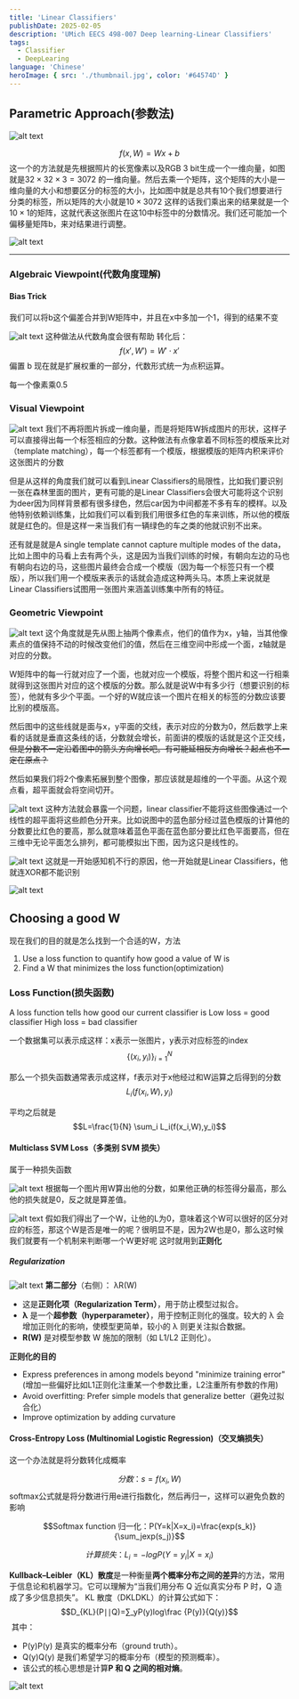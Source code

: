 ```yaml
---
title: 'Linear Classifiers'
publishDate: 2025-02-05
description: 'UMich EECS 498-007 Deep learning-Linear Classifiers'
tags:
  - Classifier
  - DeepLearing
language: 'Chinese'
heroImage: { src: './thumbnail.jpg', color: '#64574D' }
---
```

## Parametric Approach(参数法)

![alt text](./截屏2025-01-23%2022.23.41.png)

$$f(x,W)=Wx+b$$
这一个的方法就是先根据照片的长宽像素以及RGB 3 bit生成一个一维向量，如图就是$32\times32\times3=3072$ 的一维向量。然后去乘一个矩阵，这个矩阵的大小是一维向量的大小和想要区分的标签的大小，比如图中就是总共有10个我们想要进行分类的标签，所以矩阵的大小就是$10\times3072$ 这样的话我们乘出来的结果就是一个$10\times1$的矩阵，这就代表这张图片在这10中标签中的分数情况。我们还可能加一个偏移量矩阵b，来对结果进行调整。

![alt text](./截屏2025-01-23%2022.33.47.png)

---

### Algebraic Viewpoint(代数角度理解)
#### Bias Trick
我们可以将b这个偏差合并到W矩阵中，并且在x中多加一个1，得到的结果不变

![alt text](./截屏2025-01-23%2022.40.30.png)
这种做法从代数角度会很有帮助
转化后：
$$f(x′,W′)=W′⋅x′$$
偏置 b 现在就是扩展权重的一部分，代数形式统一为点积运算。

每一个像素乘0.5

### Visual Viewpoint

![alt text](./截屏2025-01-23%2023.08.18.png)
我们不再将图片拆成一维向量，而是将矩阵W拆成图片的形状，这样子可以直接得出每一个标签相应的分数。这种做法有点像拿着不同标签的模版来比对（template matching），每一个标签都有一个模版，根据模版的矩阵内积来评价这张图片的分数

但是从这样的角度我们就可以看到Linear Classifiers的局限性，比如我们要识别一张在森林里面的图片，更有可能的是Linear Classifiers会很大可能将这个识别为deer因为同样背景都有很多绿色，然后car因为中间都差不多有车的模样。以及他特别依赖训练集，比如我们可以看到我们用很多红色的车来训练，所以他的模版就是红色的。但是这样一来当我们有一辆绿色的车之类的他就识别不出来。

还有就是就是A single template cannot capture multiple modes of the data，比如上图中的马看上去有两个头，这是因为当我们训练的时候，有朝向左边的马也有朝向右边的马，这些图片最终会合成一个模版（因为每一个标签只有一个模版），所以我们用一个模版来表示的话就会造成这种两头马。本质上来说就是Linear Classifiers试图用一张图片来涵盖训练集中所有的特征。

### Geometric Viewpoint

![alt text](./截屏2025-01-30%2020.01.42.png)
这个角度就是先从图上抽两个像素点，他们的值作为x，y轴，当其他像素点的值保持不动的时候改变他们的值，然后在三维空间中形成一个面，z轴就是对应的分数。

W矩阵中的每一行就对应了一个面，也就对应一个模版，将整个图片和这一行相乘就得到这张图片对应的这个模版的分数。那么就是说W中有多少行（想要识别的标签），他就有多少个平面。一个好的W就应该一个图片在相关的标签的分数应该要比别的模版高。

然后图中的这些线就是面与x，y平面的交线，表示对应的分数为0，然后数学上来看的话就是垂直这条线的话，分数就会增长，前面讲的模版的话就是这个正交线，~~但是分数不一定沿着图中的箭头方向增长吧。有可能延相反方向增长？起点也不一定在原点？~~ 

然后如果我们将2个像素拓展到整个图像，那应该就是超维的一个平面。从这个观点看，超平面就会将空间切开。

![alt text](./截屏2025-01-30%2020.11.38.png)
这种方法就会暴露一个问题，linear classifier不能将这些图像通过一个线性的超平面将这些颜色分开来。比如说图中的蓝色部分经过蓝色模版的计算他的分数要比红色的要高，那么就意味着蓝色平面在蓝色部分要比红色平面要高，但在三维中无论平面怎么排列，都可能模拟出下图，因为这只是线性的。

![alt text](./截屏2025-01-30%2020.23.40.png)
这就是一开始感知机不行的原因，他一开始就是Linear Classifiers，他就连XOR都不能识别

![alt text](./截屏2025-01-30%2020.31.51.png)

## Choosing a good W
现在我们的目的就是怎么找到一个合适的W，方法
1. Use a loss function to quantify how good a value of W is
2. Find a W that minimizes the loss function(optimization)

### Loss Function(损失函数)
A loss function tells how good our current classifier is
Low loss = good classifier
High loss = bad classifier

一个数据集可以表示成这样：x表示一张图片，y表示对应标签的index
$$ \{(x_i,y_i)\}^N_{i=1} $$

那么一个损失函数通常表示成这样，f表示对于x他经过和W运算之后得到的分数
$$L_i(f(x_i,W),y_i)$$

平均之后就是
$$L=\frac{1}{N} \sum_i L_i(f(x_i,W),y_i)$$

#### Multiclass SVM Loss（多类别 SVM 损失）
属于一种损失函数

![alt text](./截屏2025-01-31%2022.42.39.png)
根据每一个图片用W算出他的分数，如果他正确的标签得分最高，那么他的损失就是0，反之就是算差值。

![alt text](./截屏2025-01-31%2022.41.56.png)
假如我们得出了一个W，让他的L为0，意味着这个W可以很好的区分对应的标签，那这个W是否是唯一的呢？很明显不是，因为2W也是0，那么这时候我们就要有一个机制来判断哪一个W更好呢
这时就用到**正则化**
##### Regularization

![alt text](./截屏2025-01-31%2023.09.33.png)
**第二部分**（右侧）：
λR(W)
- 这是**正则化项（Regularization Term）**，用于防止模型过拟合。
- **λ** 是一个**超参数（hyperparameter）**，用于控制正则化的强度。较大的 λ 会增加正则化的影响，使模型更简单，较小的 λ 则更关注拟合数据。
- **R(W)** 是对模型参数 W 施加的限制（如 L1/L2 正则化）。

**正则化的目的**
- Express preferences in among models beyond "minimize training error"(增加一些偏好比如L1正则化注重某一个参数比重，L2注重所有参数的作用)
- Avoid overfitting: Prefer simple models that generalize better（避免过拟合化）
- Improve optimization by adding curvature

#### Cross-Entropy Loss (Multinomial Logistic Regression)（交叉熵损失）
这一个办法就是将分数转化成概率

$$分数：s=f(x_i,W)$$
softmax公式就是将分数进行用e进行指数化，然后再归一，这样可以避免负数的影响

$$Softmax function 归一化：P(Y=k|X=x_i)=\frac{exp(s_k)}{\sum_jexp(s_j)}$$

$$计算损失：L_i=-logP(Y=y_i|X=x_i)$$

**Kullback–Leibler（KL）散度**是一种衡量**两个概率分布之间的差异**的方法，常用于信息论和机器学习。它可以理解为“当我们用分布 Q 近似真实分布 P 时，Q 造成了多少信息损失”。
KL 散度（DKLDKL​）的计算公式如下：
$$D_{KL}(P∣∣Q)=∑_yP(y)log⁡\frac {P(y)}{Q(y)}$$​
其中：
- P(y)P(y) 是真实的概率分布（ground truth）。
- Q(y)Q(y) 是我们希望学习的概率分布（模型的预测概率）。
- 该公式的核心思想是计算**P 和 Q 之间的相对熵**。

![alt text](./截屏2025-02-01%2018.38.20.png)
